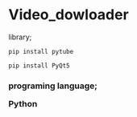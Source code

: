 # Video_dowloader
library;
```
pip install pytube
```
```
pip install PyQt5
```
<h3> programing language; 

Python
